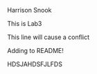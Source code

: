Harrison Snook

This is Lab3

This line will cause a conflict

Adding to README!



HDSJAHDSFJLFDS



